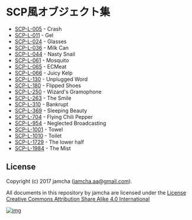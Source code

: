 # SCP風オブジェクト集

-   [SCP-L-005](https://github.com/jamcha-aa/SCP/blob/master/articles/005.md) - Crash
-   [SCP-L-011](https://github.com/jamcha-aa/SCP/blob/master/articles/011.md) - Gel
-   [SCP-L-024](https://github.com/jamcha-aa/SCP/blob/master/articles/024.md) - Glasses
-   [SCP-L-036](https://github.com/jamcha-aa/SCP/blob/master/articles/036.md) - Milk Can
-   [SCP-L-044](https://github.com/jamcha-aa/SCP/blob/master/articles/044.md) - Nasty Snail
-   [SCP-L-061](https://github.com/jamcha-aa/SCP/blob/master/articles/061.md) - Mosquito
-   [SCP-L-065](https://github.com/jamcha-aa/SCP/blob/master/articles/065.md) - ECMeat
-   [SCP-L-066](https://github.com/jamcha-aa/SCP/blob/master/articles/066.md) - Juicy Kelp
-   [SCP-L-130](https://github.com/jamcha-aa/SCP/blob/master/articles/130.md) - Unplugged Word
-   [SCP-L-180](https://github.com/jamcha-aa/SCP/blob/master/articles/180.md) - Flipped Shoes
-   [SCP-L-250](https://github.com/jamcha-aa/SCP/blob/master/articles/250.md) - Wizard's Gramophone
-   [SCP-L-263](https://github.com/jamcha-aa/SCP/blob/master/articles/263.md) - The Smile
-   [SCP-L-310](https://github.com/jamcha-aa/SCP/blob/master/articles/310.md) - Bankrupt
-   [SCP-L-369](https://github.com/jamcha-aa/SCP/blob/master/articles/369.md) - Sleeping Beauty
-   [SCP-L-704](https://github.com/jamcha-aa/SCP/blob/master/articles/704.md) - Flying Chili Pepper
-   [SCP-L-954](https://github.com/jamcha-aa/SCP/blob/master/articles/954.md) - Neglected Broadcasting
-   [SCP-L-1001](https://github.com/jamcha-aa/SCP/blob/master/articles/1001.md) - Towel
-   [SCP-L-1010](https://github.com/jamcha-aa/SCP/blob/master/articles/1010.md) - Toilet
-   [SCP-L-1729](https://github.com/jamcha-aa/SCP/blob/master/articles/1729.md) - The lower half
-   [SCP-L-1984](https://github.com/jamcha-aa/SCP/blob/master/articles/1984.md) - The Mist

## License

Copyright (c) 2017 jamcha (jamcha.aa@gmail.com).  

All documents in this repository by jamcha are licensed under the [License Creative Commons Attribution Share Alike 4.0 International](http://creativecommons.org/licenses/by-sa/4.0/deed)  

[![img](http://i.creativecommons.org/l/by-sa/3.0/80x15.png)](http://creativecommons.org/licenses/by-sa/4.0/deed)